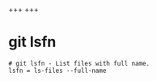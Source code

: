 +++
+++

# git lsfn

```gitconfig
# git lsfn - List files with full name.
lsfn = ls-files --full-name
```